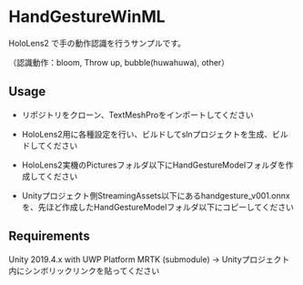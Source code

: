 # HandGestureWinML
HoloLens2 で手の動作認識を行うサンプルです。

（認識動作：bloom, Throw up, bubble(huwahuwa), other）

## Usage
- リポジトリをクローン、TextMeshProをインポートしてください
- HoloLens2用に各種設定を行い、ビルドしてslnプロジェクトを生成、ビルドしてください

- HoloLens2実機のPicturesフォルダ以下にHandGestureModelフォルダを作成してください
- Unityプロジェクト側StreamingAssets以下にあるhandgesture_v001.onnxを、先ほど作成したHandGestureModelフォルダ以下にコピーしてください


## Requirements

Unity 2019.4.x with UWP Platform
MRTK (submodule) -> Unityプロジェクト内にシンボリックリンクを貼ってください

